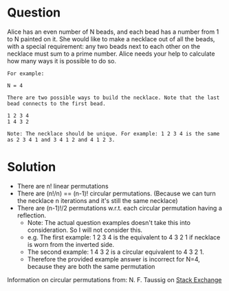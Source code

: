 
# Question 

Alice has an even number of N beads, and each bead has a number from 1 to N painted on it. She would like to make a necklace out of all the beads, with a special requirement: any two beads next to each other on the necklace must sum to a prime number. Alice needs your help to calculate how many ways it is possible to do so.

    For example:

    N = 4

    There are two possible ways to build the necklace. Note that the last bead connects to the first bead.

    1 2 3 4
    1 4 3 2

    Note: The necklace should be unique. For example: 1 2 3 4 is the same as 2 3 4 1 and 3 4 1 2 and 4 1 2 3.

# Solution

* There are n! linear permutations
* There are (n!/n) == (n-1)! circular permutations. (Because we can turn the necklace n iterations and it's still the same necklace)
* There are (n-1)!/2 permutations w.r.t. each circular permutation having a reflection.
  * Note: The actual question examples doesn't take this into consideration. So I will not consider this.
  * e.g. The first example: 1 2 3 4 is the equivalent to 4 3 2 1 if necklace is worn from the inverted side.
  * The second example: 1 4 3 2 is a circular equivalent to 4 3 2 1.
  * Therefore the provided example answer is incorrect for N=4, because they are both the same permutation
	
Information on circular permutations from:  N. F. Taussig on <a href='https://math.stackexchange.com/a/2395407'>Stack Exchange </a>
